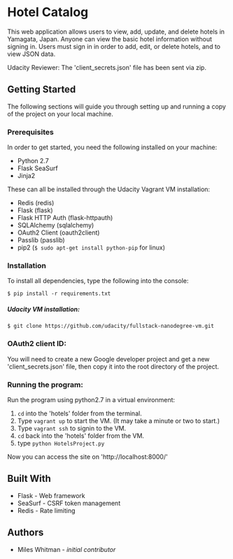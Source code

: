 # Hotel Catalog

This web application allows users to view, add, update, and delete hotels in Yamagata, Japan. Anyone can view the basic hotel information without signing in. Users must sign in in order to add, edit, or delete hotels, and to view JSON data.

Udacity Reviewer: The 'client_secrets.json' file has been sent via zip.


## Getting Started

The following sections will guide you through setting up and running a copy of the project on your local machine.


### Prerequisites

In order to get started, you need the following installed on your machine:
- Python 2.7
- Flask SeaSurf
- Jinja2

These can all be installed through the Udacity Vagrant VM installation:
- Redis (redis)
- Flask (flask)
- Flask HTTP Auth (flask-httpauth)
- SQLAlchemy (sqlalchemy)
- OAuth2 Client (oauth2client)
- Passlib (passlib)
- pip2 (`$ sudo apt-get install python-pip` for linux)


### Installation

To install all dependencies, type the following into the console:

`$ pip install -r requirements.txt`


##### Udacity VM installation:

`$ git clone https://github.com/udacity/fullstack-nanodegree-vm.git`


### OAuth2 client ID:

You will need to create a new Google developer project and get a new 'client_secrets.json' file, then copy it into the root directory of the project.


### Running the program:

Run the program using python2.7 in a virtual environment:
1. `cd` into the 'hotels' folder from the terminal.
2. Type `vagrant up` to start the VM. (It may take a minute or two to start.)
3. Type `vagrant ssh` to signin to the VM.
4. `cd` back into the 'hotels' folder from the VM.
5. type `python HotelsProject.py`

Now you can access the site on 'http://localhost:8000/'


## Built With

- Flask - Web framework
- SeaSurf - CSRF token management
- Redis - Rate limiting


## Authors

- Miles Whitman - *initial contributor*
